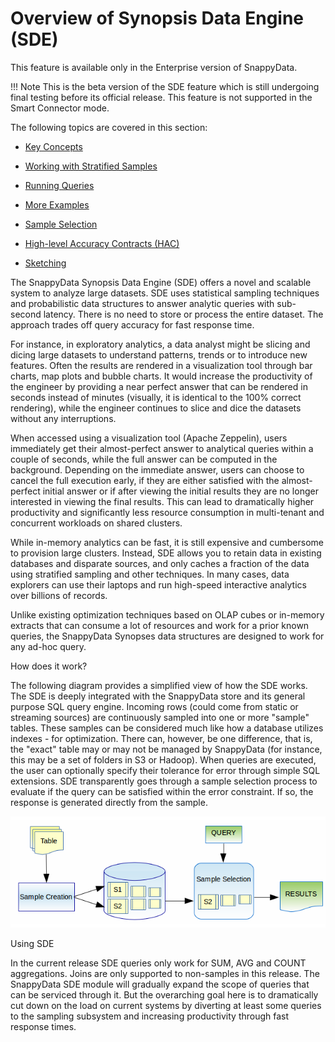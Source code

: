 # Overview of Synopsis Data Engine (SDE)

<ent>This feature is available only in the Enterprise version of SnappyData. </br></ent>

!!! Note
	This is the beta version of the SDE feature which is still undergoing final testing before its official release. This feature is not supported in the Smart Connector mode.

The following topics are covered in this section:

* [Key Concepts](sde/key_concepts.md)

* [Working with Stratified Samples](sde/working_with_stratified_samples.md)

* [Running Queries](sde/running_queries.md)

* [More Examples](sde/more_examples.md)

* [Sample Selection](sde/sample_selection.md)

* [High-level Accuracy Contracts (HAC)](sde/hac_contracts.md)

* [Sketching](sde/sketching.md)

   
The SnappyData Synopsis Data Engine (SDE) offers a novel and scalable system to analyze large datasets. SDE uses statistical sampling techniques and probabilistic data structures to answer analytic queries with sub-second latency. There is no need to store or process the entire dataset. The approach trades off query accuracy for fast response time. 

For instance, in exploratory analytics, a data analyst might be slicing and dicing large datasets to understand patterns, trends or to introduce new features. Often the results are rendered in a visualization tool through bar charts, map plots and bubble charts. It would increase the productivity of the engineer by providing a near perfect answer that can be rendered in seconds instead of minutes (visually, it is identical to the 100% correct rendering), while the engineer continues to slice and dice the datasets without any interruptions. 

When accessed using a visualization tool (Apache Zeppelin), users immediately get their almost-perfect answer to analytical queries within a couple of seconds, while the full answer can be computed in the background. Depending on the immediate answer, users can choose to cancel the full execution early, if they are either satisfied with the almost-perfect initial answer or if after viewing the initial results they are no longer interested in viewing the final results. This can lead to dramatically higher productivity and significantly less resource consumption in multi-tenant and concurrent workloads on shared clusters.

While in-memory analytics can be fast, it is still expensive and cumbersome to provision large clusters. Instead, SDE allows you to retain data in existing databases and disparate sources, and only caches a fraction of the data using stratified sampling and other techniques. In many cases, data explorers can use their laptops and run high-speed interactive analytics over billions of records. 

Unlike existing optimization techniques based on OLAP cubes or in-memory extracts that can consume a lot of resources and work for a prior known queries, the SnappyData Synopses data structures are designed to work for any ad-hoc query.

<heading2>How does it work?</heading2>

The following diagram provides a simplified view of how the SDE works. The SDE is deeply integrated with the SnappyData store and its general purpose SQL query engine. Incoming rows (could come from static or streaming sources) are continuously sampled into one or more "sample" tables. These samples can be considered much like how a database utilizes indexes - for optimization. There can, however, be one difference, that is, the "exact" table may or may not be managed by SnappyData (for instance, this may be a set of folders in S3 or Hadoop). When queries are executed, the user can optionally specify their tolerance for error through simple SQL extensions. SDE transparently goes through a sample selection process to evaluate if the query can be satisfied within the error constraint. If so, the response is generated directly from the sample. 

![SDE Architecture](Images/sde_architecture.png)


<heading2>Using SDE</heading2>

In the current release SDE queries only work for SUM, AVG and COUNT aggregations. Joins are only supported to non-samples in this release. The SnappyData SDE module will gradually expand the scope of queries that can be serviced through it. But the overarching goal here is to dramatically cut down on the load on current systems by diverting at least some queries to the sampling subsystem and increasing productivity through fast response times. 
